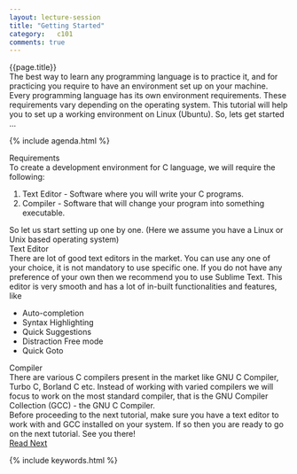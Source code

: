 ```yaml
---
layout: lecture-session
title: "Getting Started"
category:	c101
comments: true
---
```


<div class="lecture-title">
	{{page.title}}
</div>

<section>
	<div class="para">
		The best way to learn any programming language is to practice it, and for practicing you require to have an environment set up on your machine. Every programming language has its own environment requirements. These requirements vary depending on the operating system. This tutorial will help you to set up a working environment on <emphasis class="highlight">Linux (Ubuntu)</emphasis>. So, lets get started ...
	</div>
</section>

{% include agenda.html %}

<section>
	<div id="requirements" class="section-title">
		Requirements
	</div>
	<div class="para">
		To create a development environment for C language, we will require the following:
		<ol>
			<li>
				<emphasis class="highlight">Text Editor</emphasis> - Software where you will write your C programs.
			</li>
			<li>
				<emphasis class="highlight">Compiler</emphasis> - Software that will change your program into something executable.
			</li>
		</ol>
	</div>
	<div class="para">
		So let us start setting up one by one. (Here we assume you have a Linux or Unix based operating system)
	</div>
</section>

<section>
	<div id="text-editor" class="section-title">Text Editor</div>
	<div class="para">
		There are lot of good text editors in the market. You can use any one of your choice, it is not mandatory to use specific one. If you do not have any preference of your own then we recommend you to use <emphasis class="highlight">Sublime Text</emphasis>. This editor is very smooth and has a lot of in-built functionalities and features, like
		<ul>
			<li>Auto-completion</li>
			<li>Syntax Highlighting</li>
			<li>Quick Suggestions</li>
			<li>Distraction Free mode</li>
			<li>Quick Goto</li>
		</ul>
	</div>
</section>

<section>
	<div id="compiler" class="section-title">Compiler</div>
	<div class="para">
		There are various C compilers present in the market like GNU C Compiler, Turbo C, Borland C etc. Instead of working with varied compilers we will focus to work on the most standard compiler, that is the GNU Compiler Collection (GCC) - the <emphasis class="highlight">GNU C Compiler</emphasis>.
	</div>
	<div class="para">
		Before proceeding to the next tutorial, make sure you have a text editor to work with and GCC installed on your system. If so then you are ready to go on the next tutorial. See you there!
	</div>
</section>

<section>
	<a class="button" href="{% post_url /courses/c101/2014-01-29-c101-history-of-c %}">Read Next</a>
</section>

{% include keywords.html %}

<!--div class="code-statement clay">
	<p class="code-question">
		Write a program that outputs "Hello, World\n".
	</p>
	<p class="code-form">include code_upload_form.html qid="c101:1" </p>
</div-->

<!--table class="table table-hover">
<thead>
	<tr>
		<th>Title</th>
	</tr>
</thead>
{% tablerow lecture in site.categories.course-c-page %}
  <a href="{{ lecture.url }}">{{ lecture.title }}</a>
{% endtablerow %}
</table-->